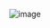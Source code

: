 ![image](https://github.com/gauravbindal2302/Assignment/assets/89655308/d24cdb42-f01f-4096-8775-85a475808941)
